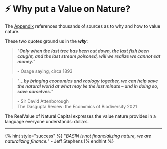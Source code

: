 # ⚡ Why put a Value on Nature?

The [Appendix](broken-reference) references thousands of sources as to why and how to value nature. &#x20;

These two quotes ground us in the _**why**_:



> "_**Only when the last tree has been cut down, the last fish been caught, and the last stream poisoned, will we realize we cannot eat money.**_"
>
> \- Osage saying, circa 1893



> "_**…by bringing economics and ecology together, we can help save the natural world at what may be the last minute – and in doing so, save ourselves.**_"
>
> \- Sir David Attenborough  \
> The Dasgupta Review: the Economics of Biodiversity 2021



The RealValue of Natural Capital expresses the value nature provides in a language everyone understands: dollars.

***

{% hint style="success" %}
"_BASIN is not financializing nature, we are naturalizing finance._" - Jeff Stephens
{% endhint %}
